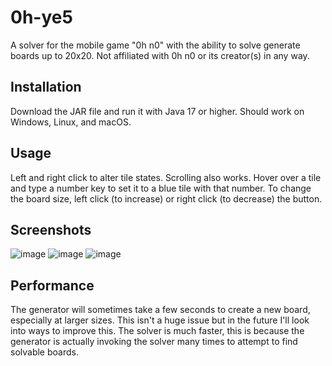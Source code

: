 # 0h-ye5
A solver for the mobile game "0h n0" with the ability to solve generate boards up to 20x20. Not affiliated with 0h n0 or its creator(s) in any way.

## Installation
Download the JAR file and run it with Java 17 or higher. Should work on Windows, Linux, and macOS.

## Usage
Left and right click to alter tile states. Scrolling also works. Hover over a tile and type a number key to set it to a blue tile with that number.
To change the board size, left click (to increase) or right click (to decrease) the button.

## Screenshots
![image](https://github.com/JustinTimeCuber/0h-ye5/assets/46458276/9c5048ea-dfde-4c2a-bc59-a111f0dfb87f)
![image](https://github.com/JustinTimeCuber/0h-ye5/assets/46458276/41bbfaf8-d480-410c-a977-87f6226be279)
![image](https://github.com/JustinTimeCuber/0h-ye5/assets/46458276/fa91477e-8b1b-4e75-95be-c81dd337719f)

## Performance
The generator will sometimes take a few seconds to create a new board, especially at larger sizes. This isn't a huge issue but in the future I'll look into ways to improve this. The solver is much faster, this is because the generator is actually invoking the solver many times to attempt to find solvable boards.
